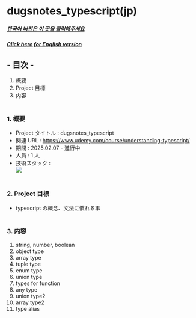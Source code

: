 # dugsnotes_typescript(jp)

##### [한국어 버전은 이 곳을 클릭해주세요](README.md)

##### [Click here for English version](README_EN.md)

## - 目次 -

1. 概要
2. Project 目標
3. 内容
   </br>
   </br>

### 1. 概要

- Project タイトル : dugsnotes_typescript
- 関連 URL : https://www.udemy.com/course/understanding-typescript/
- 期間 : 2025.02.07 - 進行中
- 人員 : 1 人
- 技術スタック : </br>
  <img src="https://img.shields.io/badge/typescript-3178C6?style=for-the-badge&logo=typescript&logoColor=white">
  </br>
  </br>

### 2. Project 目標

- typescript の概念、文法に慣れる事
  </br>
  </br>

### 3. 内容

1. string, number, boolean
2. object type
3. array type
4. tuple type
5. enum type
6. union type
7. types for function
8. any type
9. union type2
10. array type2
11. type alias
